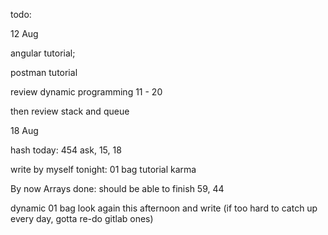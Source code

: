 todo: 

12 Aug

angular tutorial; 

postman tutorial

review dynamic programming 11 - 20 

then review stack and queue



18 Aug

hash today: 454 ask, 15, 18

write by myself tonight: 01 bag tutorial karma

By now Arrays done: should be able to finish 59, 44

dynamic 01 bag look again this afternoon and write (if too hard to catch up every day, gotta re-do gitlab ones)

